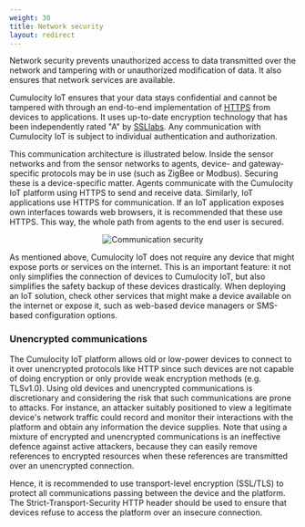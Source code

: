 ```yaml
---
weight: 30
title: Network security
layout: redirect
---
```


Network security prevents unauthorized access to data transmitted over the network and tampering with or unauthorized modification of data. It also ensures that network services are available.

Cumulocity IoT ensures that your data stays confidential and cannot be tampered with through an end-to-end implementation of [HTTPS](http://en.wikipedia.org/wiki/HTTP_Secure) from devices to applications. It uses up-to-date encryption technology that has been independently rated "A" by [SSLlabs](https://www.ssllabs.com/). Any communication with Cumulocity IoT is subject to individual authentication and authorization.

This communication architecture is illustrated below. Inside the sensor networks and from the sensor networks to agents, device- and gateway-specific protocols may be in use (such as ZigBee or Modbus). Securing these is a device-specific matter. Agents communicate with the Cumulocity IoT platform using HTTPS to send and receive data. Similarly, IoT applications use HTTPS for communication. If an IoT application exposes own interfaces towards web browsers, it is recommended that these use HTTPS. This way, the whole path from agents to the end user is secured.

<center><img src="/images/concepts-guide/commsecurity.png" alt="Communication security" style="max-width: 100%"></center>

As mentioned above, Cumulocity IoT does not require any device that might expose ports or services on the internet. This is an important feature: it not only simplifies the connection of devices to Cumulocity IoT, but also simplifies the safety backup of these devices drastically. When deploying an IoT solution, check other services that might make a device available on the internet or expose it, such as web-based device managers or SMS-based configuration options.

### Unencrypted communications

The Cumulocity IoT platform allows old or low-power devices to connect to it over unencrypted protocols like HTTP since such devices are not capable of doing encryption or only provide weak encryption methods (e.g. TLSv1.0). Using old devices and unencrypted communications is discretionary and considering the risk that such communications are prone to attacks. For instance, an attacker suitably positioned to view a legitimate device's network traffic could record and monitor their interactions with the platform and obtain any information the device supplies. Note that using a mixture of encrypted and unencrypted communications is an ineffective defence against active attackers, because they can easily remove references to encrypted resources when these references are transmitted over an unencrypted connection.

Hence, it is recommended to use transport-level encryption (SSL/TLS) to protect all communications passing between the device and the platform. The Strict-Transport-Security HTTP header should be used to ensure that devices refuse to access the platform over an insecure connection.
